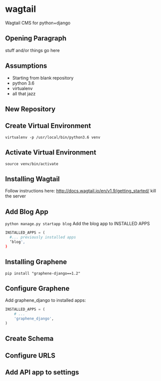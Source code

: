 # wagtail
Wagtail CMS for python+django

## Opening Paragraph
stuff and/or things go here

## Assumptions
* Starting from blank repository
* python 3.6
* virtualenv
* all that jazz

## New Repository

## Create Virtual Environment
`virtualenv -p /usr/local/bin/python3.6 venv`

## Activate Virtual Environment

`source venv/bin/activate`

## Installing Wagtail
Follow instructions here: http://docs.wagtail.io/en/v1.9/getting_started/
kill the server

## Add Blog App
`python manage.py startapp blog`
Add the blog app to INSTALLED APPS

``` python
INSTALLED_APPS = (     
  #... previously installed apps     
  ‘blog', 
)
```

## Installing Graphene
`pip install "graphene-django==1.2"`

## Configure Graphene
Add graphene_django to installed apps:

``` python
INSTALLED_APPS = (
    # ...
    'graphene_django',
)
```

## Create Schema
## Configure URLS
## Add API app to settings
